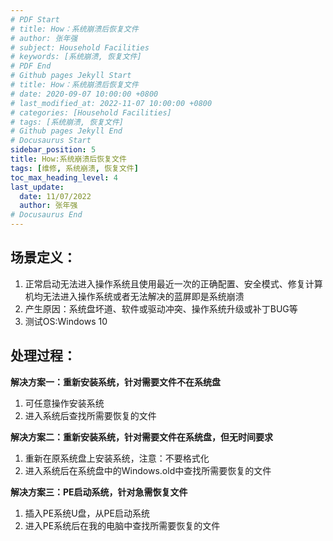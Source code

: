 ```yaml
---
# PDF Start
# title: How：系统崩溃后恢复文件
# author: 张年强
# subject: Household Facilities
# keywords: [系统崩溃, 恢复文件]
# PDF End
# Github pages Jekyll Start
# title: How：系统崩溃后恢复文件
# date: 2020-09-07 10:00:00 +0800
# last_modified_at: 2022-11-07 10:00:00 +0800
# categories: [Household Facilities]
# tags: [系统崩溃, 恢复文件] 
# Github pages Jekyll End
# Docusaurus Start
sidebar_position: 5
title: How:系统崩溃后恢复文件
tags: [维修, 系统崩溃, 恢复文件]
toc_max_heading_level: 4
last_update:
  date: 11/07/2022
  author: 张年强
# Docusaurus End
---
```


## 场景定义：

1. 正常启动无法进入操作系统且使用最近一次的正确配置、安全模式、修复计算机均无法进入操作系统或者无法解决的蓝屏即是系统崩溃
2. 产生原因：系统盘坏道、软件或驱动冲突、操作系统升级或补丁BUG等
3. 测试OS:Windows 10

## 处理过程：

**解决方案一：重新安装系统，针对需要文件不在系统盘**

1. 可任意操作安装系统
2. 进入系统后查找所需要恢复的文件

**解决方案二：重新安装系统，针对需要文件在系统盘，但无时间要求**

1. 重新在原系统盘上安装系统，注意：不要格式化
2. 进入系统后在系统盘中的Windows.old中查找所需要恢复的文件

**解决方案三：PE启动系统，针对急需恢复文件**

1. 插入PE系统U盘，从PE启动系统
2. 进入PE系统后在我的电脑中查找所需要恢复的文件
